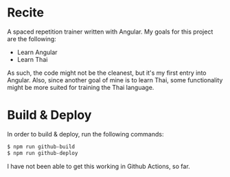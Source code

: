 # Recite

A spaced repetition trainer written with Angular. My goals for this project are the following:

- Learn Angular
- Learn Thai

As such, the code might not be the cleanest, but it's my first entry into Angular. Also, since another goal of mine is to learn Thai, some functionality might be more suited for training the Thai language.

# Build & Deploy

In order to build & deploy, run the following commands:

```sh
$ npm run github-build
$ npm run github-deploy
```

I have not been able to get this working in Github Actions, so far.
